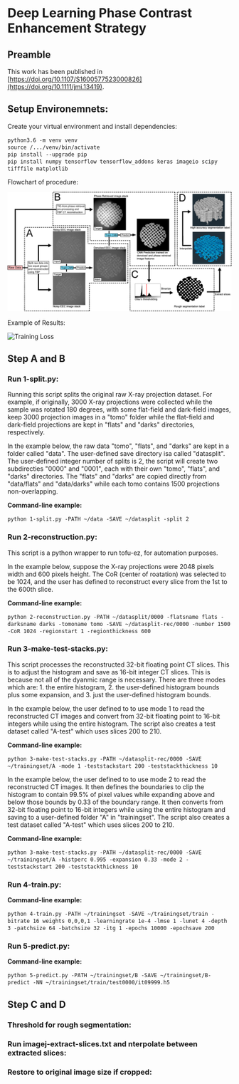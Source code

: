 # Deep Learning Phase Contrast Enhancement Strategy
## Preamble
This work has been published in [https://doi.org/10.1107/S1600577523000826](https://doi.org/10.1111/jmi.13419).

## Setup Environemnets:

Create your virtual environment and install dependencies: 
  ```
python3.6 -m venv venv
source /.../venv/bin/activate
pip install --upgrade pip
pip install numpy tensorflow tensorflow_addons keras imageio scipy tifffile matplotlib
  ```

Flowchart of procedure:

![Methods](https://github.com/xfding57/EdgeView-Segmentation/blob/main/media/Figure2.jpg)

Example of Results:

![Training Loss](https://github.com/xfding57/EdgeView-Segmentation/blob/main/media/sc23-test0037-2.gif)

## Step A and B
### Run 1-split.py:

Running this script splits the original raw X-ray projection dataset. For example, if originally, 3000 X-ray projections were collected while the sample was rotated 180 degrees, with some flat-field and dark-field images, keep 3000 projection images in a "tomo" folder while the flat-field and dark-field projections are kept in "flats" and "darks" directories, respectively. 

In the example below, the raw data "tomo", "flats", and "darks" are kept in a folder called "data". The user-defined save directory isa called "datasplit". The user-defined integer number of splits is 2, the script will create two subdirecties "0000" and "0001", each with their own "tomo", "flats", and "darks" directories. The "flats" and "darks" are copied directly from "data/flats" and "data/darks" while each tomo contains 1500 projections non-overlapping.

**Command-line example:**
  ```
python 1-split.py -PATH ~/data -SAVE ~/datasplit -split 2
  ```

### Run 2-reconstruction.py:

This script is a python wrapper to run tofu-ez, for automation purposes. 

In the example below, suppose the X-ray projections were 2048 pixels width and 600 pixels height. The CoR (center of roatation) was selected to be 1024, and the user has defined to reconstruct every slice from the 1st to the 600th slice.

**Command-line example:**
  ```
python 2-reconstruction.py -PATH ~/datasplit/0000 -flatsname flats -darksname darks -tomoname tomo -SAVE ~/datasplit-rec/0000 -number 1500 -CoR 1024 -regionstart 1 -regionthickness 600
  ```

### Run 3-make-test-stacks.py:

This script processes the reconstructed 32-bit floating point CT slices. This is to adjust the histogram and save as 16-bit integer CT slices. This is because not all of the dyanmic range is necessary. There are three modes which are: 1. the entire histogram, 2. the user-defined histogram bounds plus some expansion, and 3. just the user-defined histogram bounds.

In the example below, the user defined to to use mode 1 to read the reconstructed CT images and convert from 32-bit floating point to 16-bit integers while using the entire histogram. The script also creates a test dataset called "A-test" which uses slices 200 to 210.

**Command-line example:**
  ```
python 3-make-test-stacks.py -PATH ~/datasplit-rec/0000 -SAVE ~/trainingset/A -mode 1 -teststackstart 200 -teststackthickness 10
  ```

In the example below, the user defined to to use mode 2 to read the reconstructed CT images. It then defines the boundaries to clip the histogram to contain 99.5% of pixel values while expanding above and below those bounds by 0.33 of the boundary range. It then converts from 32-bit floating point to 16-bit integers while using the entire histogram and saving to a user-defined folder "A" in "trainingset". The script also creates a test dataset called "A-test" which uses slices 200 to 210.

**Command-line example:**
  ```
python 3-make-test-stacks.py -PATH ~/datasplit-rec/0000 -SAVE ~/trainingset/A -histperc 0.995 -expansion 0.33 -mode 2 -teststackstart 200 -teststackthickness 10
  ```

### Run 4-train.py:
**Command-line example:**
  ```
python 4-train.py -PATH ~/trainingset -SAVE ~/trainingset/train -bitrate 16 weights 0,0,0,1 -learningrate 1e-4 -lmse 1 -lunet 4 -depth 3 -patchsize 64 -batchsize 32 -itg 1 -epochs 10000 -epochsave 200
  ```
### Run 5-predict.py:
**Command-line example:**
  ```
python 5-predict.py -PATH ~/trainingset/B -SAVE ~/trainingset/B-predict -NN ~/trainingset/train/test0000/it09999.h5
  ```
## Step C and D
### Threshold for rough segmentation:

### Run imagej-extract-slices.txt and nterpolate between extracted slices:

### Restore to original image size if cropped:
